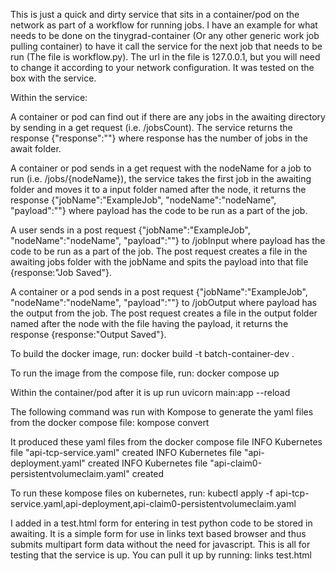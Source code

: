 This is just a quick and dirty service that sits in a container/pod on the network as part of a workflow for running jobs. I have an example for what needs to be done on the tinygrad-container (Or any other generic work job pulling container) to have it call the service for the next job that needs to be run (The file is workflow.py). The url in the file is 127.0.0.1, but you will need to change it according to your network configuration. It was tested on the box with the service.  

Within the service:

A container or pod can find out if there are any jobs in the awaiting directory by sending in a get request (i.e. /jobsCount). The service returns the response {"response":""} where response has the number of jobs in the await folder.

A container or pod sends in a get request with the nodeName for a job to run (i.e. /jobs/{nodeName}), the service takes the first job in the awaiting folder and moves it to a input folder named after the node, it returns the response {"jobName":"ExampleJob", "nodeName":"nodeName", "payload":""} where payload has the code to be run as a part of the job.

A user sends in a post request {"jobName":"ExampleJob", "nodeName":"nodeName", "payload":""} to /jobInput where payload has the code to be run as a part of the job. The post request creates a file in the awaiting jobs folder with the jobName and spits the payload into that file {response:"Job Saved"}.

A container or a pod sends in a post request {"jobName":"ExampleJob", "nodeName":"nodeName", "payload":""} to /jobOutput where payload has the output from the job. The post request creates a file in the output folder named after the node with the file having the payload, it returns the response {response:"Output Saved"}.

To build the docker image, run:
docker build -t batch-container-dev .

To run the image from the compose file, run:
docker compose up

Within the container/pod after it is up run 
uvicorn main:app --reload


The following command was run with Kompose to generate the yaml files from the docker compose file:
kompose convert

It produced these yaml files from the docker compose file
INFO Kubernetes file "api-tcp-service.yaml" created 
INFO Kubernetes file "api-deployment.yaml" created 
INFO Kubernetes file "api-claim0-persistentvolumeclaim.yaml" created 

To run these kompose files on kubernetes, run:
kubectl apply -f api-tcp-service.yaml,api-deployment,api-claim0-persistentvolumeclaim.yaml

I added in a test.html form for entering in test python code to be stored in awaiting. It is a simple form for use in links text based browser and thus submits multipart form data without the need for javascript. This is all for testing that the service is up. You can pull it up by running: links test.html

